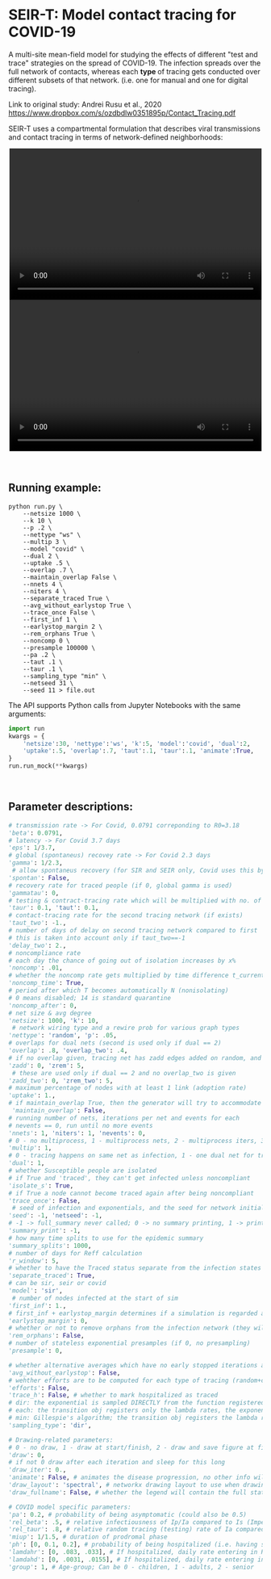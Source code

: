 # SEIR-T: Model contact tracing for COVID-19

A multi-site mean-field model for studying the effects of different "test and trace" strategies on the spread of COVID-19. The infection spreads over the full network of contacts, whereas each <b> type </b> of tracing gets conducted over different subsets of that network. (i.e. one for manual and one for digital tracing).

Link to original study: Andrei Rusu et al., 2020 https://www.dropbox.com/s/ozdbdlw0351895p/Contact_Tracing.pdf

SEIR-T uses a compartmental formulation that describes viral transmissions and contact tracing in terms of network-defined neighborhoods:

<p align="middle">

  <video id="home1" width="500" height="300" controls="controls" preload="metadata"> 
        <source type="video/mp4" src="https://www.dropbox.com/s/bxirlp1271teadg/nct.mp4?raw=1#t=0.1" /> 
    </video>

  <video id="home2" width="500" height="300" controls="controls" preload="metadata"> 
        <source type="video/mp4" src="https://www.dropbox.com/s/3o0a63ivj8gk82c/ct.mp4?raw=1#t=0.1" /> 
  </video> 
</p></br>





<h2>Running example:</h2>

```
python run.py \
    --netsize 1000 \
    --k 10 \
    --p .2 \
    --nettype "ws" \
    --multip 3 \
    --model "covid" \
    --dual 2 \
    --uptake .5 \
    --overlap .7 \
    --maintain_overlap False \
    --nnets 4 \
    --niters 4 \
    --separate_traced True \
    --avg_without_earlystop True \
    --trace_once False \
    --first_inf 1 \
    --earlystop_margin 2 \
    --rem_orphans True \
    --noncomp 0 \
    --presample 100000 \
    --pa .2 \
    --taut .1 \
    --taur .1 \
    --sampling_type "min" \
    --netseed 31 \
    --seed 11 > file.out
```

The API supports Python calls from Jupyter Notebooks with the same arguments:
```python
import run
kwargs = {
    'netsize':30, 'nettype':'ws', 'k':5, 'model':'covid', 'dual':2, 
    'uptake':.5, 'overlap':.7, 'taut':.1, 'taur':.1, 'animate':True,
}
run.run_mock(**kwargs)
```

<br/>
<h2>Parameter descriptions:</h2>

```python
# transmission rate -> For Covid, 0.0791 correponding to R0=3.18
'beta': 0.0791,
# latency -> For Covid 3.7 days
'eps': 1/3.7,
# global (spontaneus) recovey rate -> For Covid 2.3 days
'gamma': 1/2.3,
 # allow spontaneus recovery (for SIR and SEIR only, Covid uses this by default)
'spontan': False,
# recovery rate for traced people (if 0, global gamma is used)
'gammatau': 0,
# testing & contract-tracing rate which will be multiplied with no. of traced contacts
'taur': 0.1, 'taut': 0.1,
# contact-tracing rate for the second tracing network (if exists)
'taut_two': -1.,
# number of days of delay on second tracing network compared to first
# this is taken into account only if taut_two==-1
'delay_two': 2.,
# noncompliance rate
# each day the chance of going out of isolation increases by x%
'noncomp': .01,
# whether the noncomp rate gets multiplied by time difference t_current - t_trace
'noncomp_time': True,
# period after which T becomes automatically N (nonisolating)
# 0 means disabled; 14 is standard quarantine
'noncomp_after': 0,
# net size & avg degree 
'netsize': 1000, 'k': 10,
 # network wiring type and a rewire prob for various graph types
'nettype': 'random', 'p': .05,
# overlaps for dual nets (second is used only if dual == 2)
'overlap': .8, 'overlap_two': .4,
# if no overlap given, tracing net has zadd edges added on random, and zrem removed
'zadd': 0, 'zrem': 5,
 # these are used only if dual == 2 and no overlap_two is given
'zadd_two': 0, 'zrem_two': 5,
# maximum percentage of nodes with at least 1 link (adoption rate)
'uptake': 1.,
# if maintain_overlap True, then the generator will try to accommodate both the uptake and the overlap
 'maintain_overlap': False,
# running number of nets, iterations per net and events for each
# nevents == 0, run until no more events
'nnets': 1, 'niters': 1, 'nevents': 0,
# 0 - no multiprocess, 1 - multiprocess nets, 2 - multiprocess iters, 3 - multiprocess nets and iters (half-half cpus)
'multip': 1,
# 0 - tracing happens on same net as infection, 1 - one dual net for tracing, 2 - two dual nets for tracing
'dual': 1,
# whether Susceptible people are isolated 
# if True and 'traced', they can't get infected unless noncompliant
'isolate_s': True,
# if True a node cannot become traced again after being noncompliant
'trace_once': False,
 # seed of infection and exponentials, and the seed for network initializations
'seed': -1, 'netseed': -1,
# -1 -> full_summary never called; 0 -> no summary printing, 1 -> print summary as well
'summary_print': -1,
# how many time splits to use for the epidemic summary
'summary_splits': 1000,
# number of days for Reff calculation
'r_window': 5, 
# whether to have the Traced status separate from the infection states
'separate_traced': True, 
# can be sir, seir or covid
'model': 'sir',
 # number of nodes infected at the start of sim
'first_inf': 1.,
# first_inf + earlystop_margin determines if a simulation is regarded as early stopped
'earlystop_margin': 0, 
# whether or not to remove orphans from the infection network (they will not move state)
'rem_orphans': False,
# number of stateless exponential presamples (if 0, no presampling)
'presample': 0, 

# whether alternative averages which have no early stopped iterations are to be computed
'avg_without_earlystop': False,
# wehther efforts are to be computed for each type of tracing (random+contact)
'efforts': False, 
'trace_h': False, # whether to mark hospitalized as traced
# dir: the exponential is sampled DIRECTLY from the function registered on the transition object
# each: the transition obj registers only the lambda rates, the exponential is sampled FOR EACH lambda with exp_sampler.py
# min: Gillespie's algorithm; the transition obj registers the lambda rates, ONLY the MINIMUM exponential is sampled based on sum
'sampling_type': 'dir',

# Drawing-related parameters:
# 0 - no draw, 1 - draw at start/finish, 2 - draw and save figure at finish
'draw': 0,
# if not 0 draw after each iteration and sleep for this long
'draw_iter': 0., 
'animate': False, # animates the disease progression, no other info will be printed
'draw_layout': 'spectral', # networkx drawing layout to use when drawing
'draw_fullname': False, # whether the legend will contain the full state name or not 

# COVID model specific parameters:
'pa': 0.2, # probability of being asymptomatic (could also be 0.5)
'rel_beta': .5, # relative infectiousness of Ip/Ia compared to Is (Imperial paper + Medrxiv paper)
'rel_taur': .8, # relative random tracing (testing) rate of Ia compared to Is 
'miup': 1/1.5, # duration of prodromal phase
'ph': [0, 0.1, 0.2], # probability of being hospitalized (i.e. having severe symptoms Pss) based on age category 
'lamdahr': [0, .083, .033], # If hospitalized, daily rate entering in R based on age category
'lamdahd': [0, .0031, .0155], # If hospitalized, daily rate entering in D based on age category
'group': 1, # Age-group; Can be 0 - children, 1 - adults, 2 - senior
```